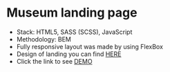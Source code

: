 # Museum landing page
- Stack: HTML5, SASS (SCSS), JavaScript
- Methodology: BEM
- Fully responsive layout was made by using FlexBox
- Design of landing you can find [HERE](https://www.figma.com/file/HL3XGt5ZatvJoYBhOaWY5x/museum-prototype?node-id=323%3A1957)
- Click the link to see [DEMO](https://svyatoslavyatsenko.github.io/Museum_landing/)
